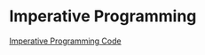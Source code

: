# Imperative Programming 

[Imperative Programming Code](https://github-history.netlify.app/keepinmindsh/lines_edu/blob/main/paradigm/03/imperative_programming.go)

